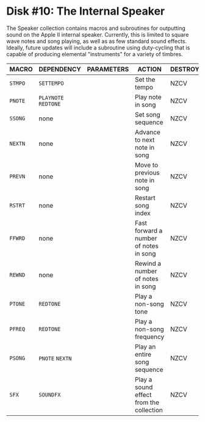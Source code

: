 # Disk #10: The Internal Speaker



The Speaker collection contains macros and subroutines for outputting sound on the Apple II internal speaker. Currently, this is limited to square wave notes and song playing, as well as as few standard sound effects. Ideally, future updates will include a subroutine using duty-cycling that is capable of producing elemental "instruments" for a variety of timbres. 



| MACRO   | DEPENDENCY           | PARAMETERS | ACTION                                  | DESTROYS | CYCLES | BYTES |
| ------- | -------------------- | ---------- | --------------------------------------- | -------- | ------ | ----- |
| `STMPO` | `SETTEMPO`           |            | Set the tempo                           | NZCV     | 240    | 6     |
| `PNOTE` | `PLAYNOTE` `REDTONE` |            | Play note in song                       | NZCV     | 172+   | 3     |
| `SSONG` | none                 |            | Set song sequence                       | NZCV     | 48     | 36    |
| `NEXTN` | none                 |            | Advance to next note in song            | NZCV     | 24     | 17    |
| `PREVN` | none                 |            | Move to previous note in song           | NZCV     | 28     | 17    |
| `RSTRT` | none                 |            | Restart song index                      | NZCV     | 16     | 12    |
| `FFWRD` | none                 |            | Fast forward a number of notes in song  | NZCV     | 27     | 19    |
| `REWND` | none                 |            | Rewind a number of notes in song        | NZCV     | 35     | 25    |
| `PTONE` | `REDTONE`            |            | Play a non-song tone                    | NZCV     | 220+   | 18    |
| `PFREQ` | `REDTONE`            |            | Play a non-song frequency               | NZCV     | 214+   | 15    |
| `PSONG` | `PNOTE` `NEXTN`      |            | Play an entire song sequence            | NZCV     | 226+   | 42    |
| `SFX`   | `SOUNDFX`            |            | Play a sound effect from the collection | NZCV     | 1962   | 18    |